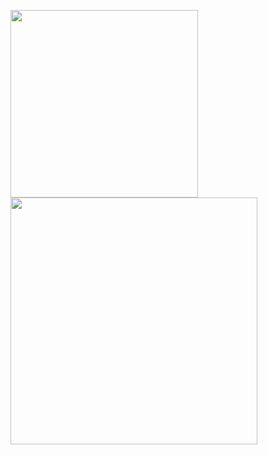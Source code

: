 <!--
- 📫 How to reach me:<br>
by e-mail: [![Mail](https://img.shields.io/badge/-Mail-blue?style=flat&logo=Gmail&logoColor=white&link=mailto:MAIL@gmail.com)](mailto:MAIL@gmail.com)<br>
on LinkedIn: [![Linkedin Profile](https://img.shields.io/badge/-LinkedIn_Profile-0072b1?style=flat&logo=Linkedin&logoColor=white&link=https://www.linkedin.com/in/USER/)](https://www.linkedin.com/in/USER/)<br>

Here are some ideas to get you started:

- 🔭 I’m currently working on ...
- 🌱 I’m currently learning ...
- 👯 I’m looking to collaborate on ...
- 🤔 I’m looking for help with ...
- 💬 Ask me about ...
- 📫 How to reach me: ...
- 😄 Pronouns: ...
- ⚡ Fun fact: ...

  <img align="center" src="https://github-readme-stats.vercel.app/api/pin/?username=kodpe&repo=github-readme-stats" />

![Alt text](header.png?raw=true "Title")

-->

<a href="https://github.com/kodpe"><img width="300" align="left" src="https://github-readme-stats.vercel.app/api/top-langs/?username=kodpe&count_private=true&hide_title=false&langs_count=2&hide=shell,html,makefile,batchfile,css&layout=compact&custom_title=Languages&hide_border=true&theme=github_dark&title_color=FFFFFF&text_color=FFFFFF&icon_color=&bg_color=&border_color=&border_radius=0"/>
</a>

<a href="https://github.com/kodpe"><img width="395" align="left" src="https://github-readme-stats.vercel.app/api?username=kodpe&hide_title=true&hide=issues,contribs&count_private=true&include_all_commits=true&show_icons=true&custom_title=Stats&hide_border=true&theme=github_dark&title_color=FFFFFF&text_color=FFFFFF&icon_color=FFFFFF&bg_color=&border_color=&border_radius=0"/>
</a>
<!--
<a href="https://github.com/kodpe/42test-gnl-station-2022">
  <img align="center" src="https://github-readme-stats.vercel.app/api/pin/?username=kodpe&repo=42test-gnl-station-2022" />
</a>

<a href="https://github.com/kodpe/42test-printf">
  <img align="center" src="https://github-readme-stats.vercel.app/api/pin/?username=kodpe&repo=42test-printf" />
</a>
-->


